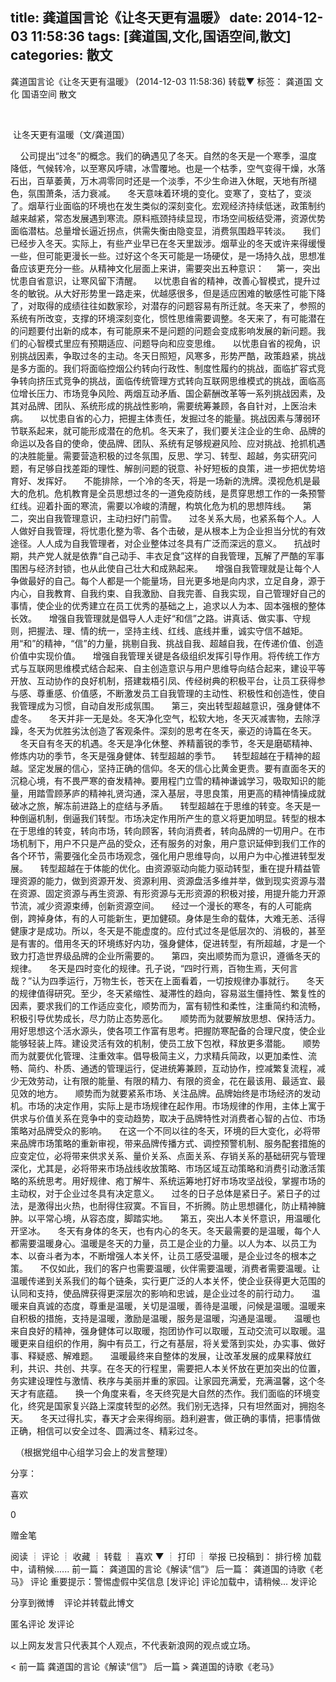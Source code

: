 title: 龚道国言论《让冬天更有温暖》
date: 2014-12-03 11:58:36
tags: [龚道国,文化,国语空间,散文]
categories: 散文
---
  龚道国言论《让冬天更有温暖》 
  (2014-12-03 11:58:36)
   转载▼
       标签： 龚道国 文化 国语空间 散文  
  <p align="right">&nbsp;</p> 
  <p>&nbsp;让冬天更有温暖（文/龚道国）</p> 
  <p>&nbsp;&nbsp;&nbsp; 公司提出“过冬”的概念。我们的确遇见了冬天。自然的冬天是一个寒季，温度降低，气候转冷，以至寒风呼啸，冰雪覆地。也是一个枯季，空气变得干燥，水落石出，百草萎黄，万木凋零同时还是一个淡季，不少生命进入休眠，天地有所褪色，氛围萧条，活力衰减。 &nbsp;&nbsp;&nbsp; 冬天意味着环境的变化。变寒了，变枯了，变淡了。烟草行业面临的环境也在发生类似的深刻变化。宏观经济持续低迷，政策制约越来越紧，常态发展遇到寒流。原料瓶颈持续显现，市场空间板结受滞，资源优势面临潜枯。总量增长逼近拐点，供需失衡由隐变显，消费氛围趋平转淡。 &nbsp;&nbsp;&nbsp; 我们已经步入冬天。实际上，有些产业早已在冬天里跋涉。烟草业的冬天或许来得缓慢一些，但可能更漫长一些。过好这个冬天可能是一场硬仗，是一场持久战，思想准备应该更充分一些。从精神文化层面上来讲，需要突出五种意识： &nbsp;&nbsp;&nbsp; 第一，突出忧患自省意识，让寒风留下清醒。 &nbsp;&nbsp;&nbsp; 以忧患自省的精神，改善心智模式，提升过冬的敏锐。从大好形势里一路走来，优越感很多，但是适应困难的敏感性可能下降了，对取得的成绩往往如数家珍，对潜存的问题容易有所迁就。冬天来了，参照的系统有所改变，支撑的环境深刻变化，惯性思维需要调整。冬天来了，有可能潜在的问题要付出新的成本，有可能原来不是问题的问题会变成影响发展的新问题。我们的心智模式里应有预期适应、问题导向和应变思维。 &nbsp;&nbsp;&nbsp; 以忧患自省的视角，识别挑战因素，争取过冬的主动。冬天日照短，风寒多，形势严酷，政策趋紧，挑战是多方面的。我们将面临控烟公约转向行政性、制度性履约的挑战，面临扩容式竞争转向挤压式竞争的挑战，面临传统管理方式转向互联网思维模式的挑战，面临高位增长压力、市场竞争风险、两烟互动矛盾、国企薪酬改革等一系列挑战因素，及其对品牌、团队、系统形成的挑战性影响，需要统筹兼顾，各自针对，上医治未病。 &nbsp;&nbsp;&nbsp; 以忧患自省的心力，把握主体责任，发掘过冬的能量。挑战因素与薄弱环节联系起来，就可能形成潜在的危机。冬天来了，我们要关注企业的生命、品牌的命运以及各自的使命，使品牌、团队、系统有足够规避风险、应对挑战、抢抓机遇的决胜能量。需要营造积极的过冬氛围，反思、学习、转型、超越，务实研究问题，有足够自找差距的理性、解剖问题的锐意、补好短板的良策，进一步把优势培育好、发挥好。 &nbsp;&nbsp;&nbsp; 不能排除，一个冷的冬天，将是一场新的洗牌。漠视危机是最大的危机。危机教育是全员思想过冬的一道免疫防线，是贯穿思想工作的一条预警红线。迎着扑面的寒流，需要以冷峻的清醒，构筑化危为机的思想阵线。 &nbsp;&nbsp;&nbsp; 第二，突出自我管理意识，主动扫好门前雪。 &nbsp;&nbsp;&nbsp; 过冬关系大局，也紧系每个人。人人做好自我管理，将忧患化整为零、各个击破，是从根本上为企业担当分忧的有效途径。人人成为自我管理者，对企业整体过冬具有广泛而深远的意义。 &nbsp;&nbsp;&nbsp; 抗战时期，共产党人就是依靠“自己动手、丰衣足食”这样的自我管理，瓦解了严酷的军事围困与经济封锁，也从此使自己壮大和成熟起来。 &nbsp;&nbsp;&nbsp; 增强自我管理就是让每个人争做最好的自己。每个人都是一个能量场，目光更多地是向内求，立足自身，源于内心，自我教育、自我约束、自我激励、自我完善、自我实现，自己管理好自己的事情，使企业的优秀建立在员工优秀的基础之上，追求以人为本、固本强根的整体长效。 &nbsp;&nbsp;&nbsp; 增强自我管理就是倡导人人走好“和信”之路。讲真话、做实事、守规则，把握法、理、情的统一，坚持主线、红线、底线并重，诚实守信不越矩。用“和”的精神，“信”的力量，挑剔自我、挑战自我、超越自我，在传递价值、创造价值中实现价值。 &nbsp;&nbsp;&nbsp; 增强自我管理关键是各级组织发挥引导作用。将传统工作方式与互联网思维模式结合起来、自主创造意识与用户思维导向结合起来，建设平等开放、互动协作的良好机制，搭建栽梧引凤、传经树典的积极平台，让员工获得参与感、尊重感、价值感，不断激发员工自我管理的主动性、积极性和创造性，使自我管理成为习惯，自动自发形成氛围。 &nbsp;&nbsp;&nbsp; 第三，突出转型超越意识，强身健体不虚冬。 &nbsp;&nbsp;&nbsp; 冬天并非一无是处。冬天净化空气，松软大地，冬天灭减害物，去除浮躁，冬天为优胜劣汰创造了客观条件。深刻的思考在冬天，豪迈的诗篇在冬天。 &nbsp;&nbsp;&nbsp; 冬天自有冬天的机遇。冬天是净化休整、养精蓄锐的季节，冬天是磨砺精神、修炼内功的季节，冬天是强身健体、转型超越的季节。 &nbsp;&nbsp;&nbsp; 转型超越在于精神的超越。坚定发展的信心，坚持正确的信仰。冬天的信心比黄金更贵。要有直面冬天的沉稳心境，有不畏严寒的奋发精神。要用程门立雪的精神谦诚学习，吸取知识的能量，用踏雪顾茅庐的精神礼贤沟通，深入基层，寻思良策，用更高的精神情操成就破冰之旅，解冻前进路上的症结与矛盾。 &nbsp;&nbsp;&nbsp; 转型超越在于思维的转变。冬天是一种倒逼机制，倒逼我们转型。市场决定作用所产生的意义将更加明显。转型的根本在于思维的转变，转向市场，转向顾客，转向消费者，转向品牌的一切用户。在市场机制下，用户不只是产品的受众，还有服务的对象，用户意识延伸到我们工作的各个环节，需要强化全员市场观念，强化用户思维导向，以用户为中心推进转型发展。 &nbsp;&nbsp;&nbsp; 转型超越在于体能的优化。由资源驱动向能力驱动转型，重在提升精益管理资源的能力，做到资源开发、资源利用、资源盘活多维并举，做到现实资源与潜在资源、固定资源与再生资源、有形资源与无形资源的积极对接，用提升能力开源节流，减少资源束缚，创新资源空间。 &nbsp;&nbsp;&nbsp; 经过一个漫长的寒冬，有的人可能病倒，跨掉身体，有的人可能新生，更加健硕。身体是生命的载体，大难无恙、活得健康才是成功。所以，冬天是不能虚度的。应付式过冬是低层次的、消极的，甚至是有害的。借用冬天的环境练好内功，强身健体，促进转型，有所超越，才是一个致力打造世界级品牌的企业所需要的。 &nbsp;&nbsp;&nbsp; 第四，突出顺势而为意识，遵循冬天的规律。 &nbsp;&nbsp;&nbsp; 冬天是四时变化的规律。孔子说，“四时行焉，百物生焉，天何言哉？”认为四季运行，万物生长，苍天在上面看着，一切按规律办事就行。 &nbsp;&nbsp;&nbsp; 冬天的规律值得研究。至少，冬天紧缩性、凝滞性的趋向，容易滋生僵持性、繁复性的因素，要求我们的工作适应变化，顺势而为，富有韧性和柔性，注重简约和流畅，积极引导优势成长，尽力防止态势恶化。 &nbsp;&nbsp;&nbsp; 顺势而为就要解放思想、保持活力。用好思想这个活水源头，使各项工作富有思考。把握防寒配备的合理尺度，使企业能够轻装上阵。建设灵活有效的机制，使员工放下包袱，释放更多潜能。 &nbsp;&nbsp;&nbsp; 顺势而为就要优化管理、注重效率。倡导极简主义，力求精兵简政，以更加柔性、流畅、简约、朴质、通透的管理运行，促进统筹兼顾，互动协作，控减繁复流程，减少无效劳动，让有限的能量、有限的精力、有限的资金，花在最该用、最适宜、最见效的地方。 &nbsp;&nbsp;&nbsp; 顺势而为就要紧系市场、关注品牌。品牌始终是市场经济的发动机。市场的决定作用，实际上是市场规律在起作用。市场规律的作用，主体上寓于供求与价值关系在竞争中的变动趋势，取决于品牌特性对消费者心智的占位、市场策略对品牌受众的影响。 &nbsp;&nbsp;&nbsp; 在这一个不同以往的冬天，环境的巨大变化，必将带来品牌市场策略的重新审视，带来品牌传播方式、调控预警机制、服务配套措施的应变定位，必将带来供求关系、量价关系、点面关系、存销关系的基础研究与管理深化，尤其是，必将带来市场战线收放策略、市场区域互动策略和消费引动激活策略的系统思考。用好规律、疱丁解牛、系统运筹地打好市场攻坚战役，掌握市场的主动权，对于企业过冬具有决定意义。 &nbsp;&nbsp;&nbsp; 过冬的日子总体是紧日子。紧日子的过法，是激得出火热，也耐得住寂寞。不盲目，不折腾。防止思想疆化，防止精神臃肿。以平常心境，从容态度，脚踏实地。 &nbsp;&nbsp;&nbsp; 第五，突出人本关怀意识，用温暖化开坚冰。 &nbsp;&nbsp;&nbsp; 冬天有身体的冬天，也有内心的冬天。冬天最需要的是温暖，每个人都需要温暖身心。温暖是冬天的力量，员工是企业的力量。以人为本、以员工为本、以奋斗者为本，不断增强人本关怀，让员工感受温暖，是企业过冬的根本之策。 &nbsp;&nbsp;&nbsp; 不仅如此，我们的客户也需要温暖，伙伴需要温暖，消费者需要温暖。让温暖传递到关系我们的每个链条，实行更广泛的人本关怀，使企业获得更大范围的认同和支持，使品牌获得更深层次的影响和忠诚，是企业过冬的前行动力。 &nbsp;&nbsp;&nbsp; 温暖来自真诚的态度，尊重是温暖，关切是温暖，善待是温暖，问候是温暖。温暖来自积极的措施，支持是温暖，激励是温暖，服务是温暖，沟通是温暖。 &nbsp;&nbsp;&nbsp; 温暖也来自良好的精神，强身健体可以取暖，抱团协作可以取暖，互动交流可以取暖。温暖更来自组织的作用，胸中有员工，行之有基层，将关爱落到实处，办实事、做好事、释疑惑、解难题。 &nbsp;&nbsp;&nbsp; 温暖最终来自整体的发展，让改革发展的成果释放红利，共识、共创、共享。在冬天的行程里，需要把人本关怀放在更加突出的位置，务实建设理性与激情、秩序与美丽并重的家园。让家园充满爱，充满温馨，这个冬天才有底蕴。 &nbsp;&nbsp;&nbsp; 换一个角度来看，冬天终究是大自然的杰作。我们面临的环境变化，终究是国家复兴路上深度转型的必然。我们别无选择，只有坦然面对，拥抱冬天。 &nbsp;&nbsp;&nbsp; 冬天过得扎实，春天才会来得绚丽。趋利避害，做正确的事情，把事情做正确，相信可以安全过冬、圆满过冬、精彩过冬。</p> 
 <!-- more --><p>&nbsp; （根据党组中心组学习会上的发言整理）</p> 
    分享： 
    <p ti_title="龚道国言论《让冬天更有温暖》" id="dbox2_4ba3c42e0102v8w2" class="count"></p> 
    <p class="link">喜欢</p> 
   <!--
                    <p class="count">0</p>
                    <p class="link">赠金笔</p>
--> 
    <p class="count" id="goldPan-num">0</p> 
    <p class="link" id="goldPan-give">赠金笔</p> 
    阅读
   ┊ 
   评论 
   ┊ 
   收藏
   ┊
   转载
   ┊ 
   喜欢
   ▼ 
   ┊
   打印
   ┊
   举报 
      已投稿到： 
         排行榜 
  加载中，请稍候......
   前一篇：
   龚道国的言论《解读“信”》
   后一篇：
   龚道国的诗歌《老马》
    评论 
     重要提示：警惕虚假中奖信息  
    [发评论]
   评论加载中，请稍候...
     发评论 
     <p id="commentlogin" style="display:none;">登录名： 密码： 找回密码 注册 记住登录状态</p>
     <p id="commentloginM" style="display:none;">昵&nbsp;&nbsp;&nbsp;称：</p>
     <p id="quote_comment_p"> 分享到微博 &nbsp;&nbsp;&nbsp;评论并转载此博文</p> 
     <p id="geetest-box"></p> 
     匿名评论
    发评论 
    <p class="SG_txtc">以上网友发言只代表其个人观点，不代表新浪网的观点或立场。</p> 
   &lt;&nbsp;前一篇
   龚道国的言论《解读“信”》
   后一篇&nbsp;&gt;
   龚道国的诗歌《老马》
